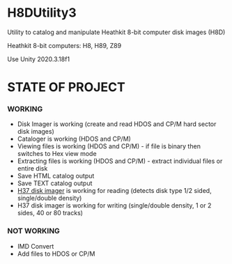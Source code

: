# H8DUtility3
Utility to catalog and manipulate Heathkit 8-bit computer disk images (H8D)

Heathkit 8-bit computers: H8, H89, Z89

Use Unity 2020.3.18f1

# STATE OF PROJECT
### WORKING
+ Disk Imager is working (create and read HDOS and CP/M hard sector disk images)
+ Cataloger is working (HDOS and CP/M)
+ Viewing files is working (HDOS and CP/M) - if file is binary then switches to Hex view mode
+ Extracting files is working (HDOS and CP/M) - extract individual files or entire disk
+ Save HTML catalog output
+ Save TEXT catalog output
+ [H37 disk imager](https://github.com/lesbird/WD179xImager) is working for reading (detects disk type 1/2 sided, single/double density)
+ H37 disk imager is working for writing (single/double density, 1 or 2 sides, 40 or 80 tracks)

### NOT WORKING
+ IMD Convert
+ Add files to HDOS or CP/M
